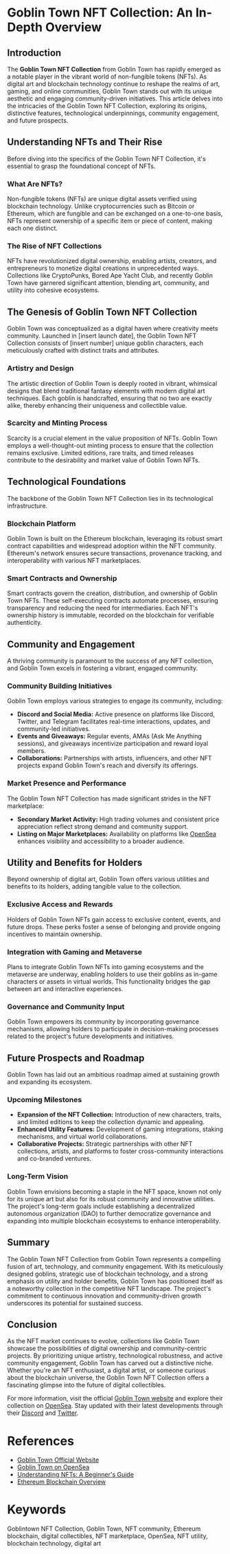 # Goblin Town NFT Collection: An In-Depth Overview

## Introduction

The **Goblin Town NFT Collection** from Goblin Town has rapidly emerged as a notable player in the vibrant world of non-fungible tokens (NFTs). As digital art and blockchain technology continue to reshape the realms of art, gaming, and online communities, Goblin Town stands out with its unique aesthetic and engaging community-driven initiatives. This article delves into the intricacies of the Goblin Town NFT Collection, exploring its origins, distinctive features, technological underpinnings, community engagement, and future prospects.

## Understanding NFTs and Their Rise

Before diving into the specifics of the Goblin Town NFT Collection, it's essential to grasp the foundational concept of NFTs.

### What Are NFTs?

Non-fungible tokens (NFTs) are unique digital assets verified using blockchain technology. Unlike cryptocurrencies such as Bitcoin or Ethereum, which are fungible and can be exchanged on a one-to-one basis, NFTs represent ownership of a specific item or piece of content, making each one distinct.

### The Rise of NFT Collections

NFTs have revolutionized digital ownership, enabling artists, creators, and entrepreneurs to monetize digital creations in unprecedented ways. Collections like CryptoPunks, Bored Ape Yacht Club, and recently Goblin Town have garnered significant attention, blending art, community, and utility into cohesive ecosystems.

## The Genesis of Goblin Town NFT Collection

Goblin Town was conceptualized as a digital haven where creativity meets community. Launched in [insert launch date], the Goblin Town NFT Collection consists of [insert number] unique goblin characters, each meticulously crafted with distinct traits and attributes.

### Artistry and Design

The artistic direction of Goblin Town is deeply rooted in vibrant, whimsical designs that blend traditional fantasy elements with modern digital art techniques. Each goblin is handcrafted, ensuring that no two are exactly alike, thereby enhancing their uniqueness and collectible value.

### Scarcity and Minting Process

Scarcity is a crucial element in the value proposition of NFTs. Goblin Town employs a well-thought-out minting process to ensure that the collection remains exclusive. Limited editions, rare traits, and timed releases contribute to the desirability and market value of Goblin Town NFTs.

## Technological Foundations

The backbone of the Goblin Town NFT Collection lies in its technological infrastructure.

### Blockchain Platform

Goblin Town is built on the Ethereum blockchain, leveraging its robust smart contract capabilities and widespread adoption within the NFT community. Ethereum's network ensures secure transactions, provenance tracking, and interoperability with various NFT marketplaces.

### Smart Contracts and Ownership

Smart contracts govern the creation, distribution, and ownership of Goblin Town NFTs. These self-executing contracts automate processes, ensuring transparency and reducing the need for intermediaries. Each NFT's ownership history is immutable, recorded on the blockchain for verifiable authenticity.

## Community and Engagement

A thriving community is paramount to the success of any NFT collection, and Goblin Town excels in fostering a vibrant, engaged community.

### Community Building Initiatives

Goblin Town employs various strategies to engage its community, including:

- **Discord and Social Media:** Active presence on platforms like Discord, Twitter, and Telegram facilitates real-time interactions, updates, and community-led initiatives.
- **Events and Giveaways:** Regular events, AMAs (Ask Me Anything sessions), and giveaways incentivize participation and reward loyal members.
- **Collaborations:** Partnerships with artists, influencers, and other NFT projects expand Goblin Town's reach and diversify its offerings.

### Market Presence and Performance

The Goblin Town NFT Collection has made significant strides in the NFT marketplace:

- **Secondary Market Activity:** High trading volumes and consistent price appreciation reflect strong demand and community support.
- **Listing on Major Marketplaces:** Availability on platforms like [OpenSea](https://opensea.io/) enhances visibility and accessibility to a broader audience.

## Utility and Benefits for Holders

Beyond ownership of digital art, Goblin Town offers various utilities and benefits to its holders, adding tangible value to the collection.

### Exclusive Access and Rewards

Holders of Goblin Town NFTs gain access to exclusive content, events, and future drops. These perks foster a sense of belonging and provide ongoing incentives to maintain ownership.

### Integration with Gaming and Metaverse

Plans to integrate Goblin Town NFTs into gaming ecosystems and the metaverse are underway, enabling holders to use their goblins as in-game characters or assets in virtual worlds. This functionality bridges the gap between art and interactive experiences.

### Governance and Community Input

Goblin Town empowers its community by incorporating governance mechanisms, allowing holders to participate in decision-making processes related to the project's future developments and initiatives.

## Future Prospects and Roadmap

Goblin Town has laid out an ambitious roadmap aimed at sustaining growth and expanding its ecosystem.

### Upcoming Milestones

- **Expansion of the NFT Collection:** Introduction of new characters, traits, and limited editions to keep the collection dynamic and appealing.
- **Enhanced Utility Features:** Development of gaming integrations, staking mechanisms, and virtual world collaborations.
- **Collaborative Projects:** Strategic partnerships with other NFT collections, artists, and platforms to foster cross-community interactions and co-branded ventures.

### Long-Term Vision

Goblin Town envisions becoming a staple in the NFT space, known not only for its unique art but also for its robust community and innovative utilities. The project's long-term goals include establishing a decentralized autonomous organization (DAO) to further democratize governance and expanding into multiple blockchain ecosystems to enhance interoperability.

## Summary

The Goblin Town NFT Collection from Goblin Town represents a compelling fusion of art, technology, and community engagement. With its meticulously designed goblins, strategic use of blockchain technology, and a strong emphasis on utility and holder benefits, Goblin Town has positioned itself as a noteworthy collection in the competitive NFT landscape. The project's commitment to continuous innovation and community-driven growth underscores its potential for sustained success.

## Conclusion

As the NFT market continues to evolve, collections like Goblin Town showcase the possibilities of digital ownership and community-centric projects. By prioritizing unique artistry, technological robustness, and active community engagement, Goblin Town has carved out a distinctive niche. Whether you're an NFT enthusiast, a digital artist, or someone curious about the blockchain universe, the Goblin Town NFT Collection offers a fascinating glimpse into the future of digital collectibles.

For more information, visit the official [Goblin Town website](https://www.goblintown.com/) and explore their collection on [OpenSea](https://opensea.io/collection/goblintown). Stay updated with their latest developments through their [Discord](https://discord.gg/goblintown) and [Twitter](https://twitter.com/goblintown).

# References

- [Goblin Town Official Website](https://www.goblintown.com/)
- [Goblin Town on OpenSea](https://opensea.io/collection/goblintown)
- [Understanding NFTs: A Beginner's Guide](https://www.coindesk.com/learn/what-are-nfts/)
- [Ethereum Blockchain Overview](https://ethereum.org/en/developers/docs/)

# Keywords

Goblintown NFT Collection, Goblin Town, NFT community, Ethereum blockchain, digital collectibles, NFT marketplace, OpenSea, NFT utility, blockchain technology, digital art